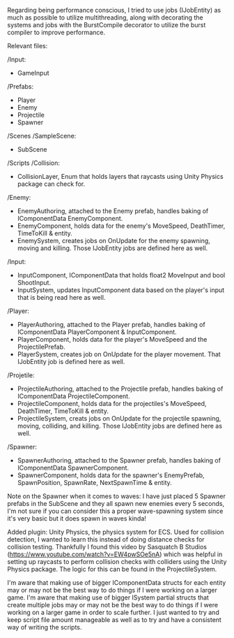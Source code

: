 Regarding being performance conscious, I tried to use jobs (IJobEntity) as much as possible to utilize multithreading, along with decorating the systems and jobs with the BurstCompile decorator to utilize the burst compiler to improve performance.

Relevant files:

/Input:
- GameInput

/Prefabs:
- Player	
- Enemy
- Projectile
- Spawner

/Scenes
/SampleScene:
- SubScene

/Scripts
	/Collision:
 - CollisionLayer, Enum that holds layers that raycasts using Unity Physics package can check for.
  
  /Enemy:
  - EnemyAuthoring, attached to the Enemy prefab, handles baking of IComponentData EnemyComponent.
  - EnemyComponent, holds data for the enemy's MoveSpeed, DeathTimer, TimeToKill & entity.
  - EnemySystem, creates jobs on OnUpdate for the enemy spawning, moving and killing. Those IJobEntity jobs are defined here as well.
  
  /Input:
  - InputComponent, IComponentData that holds float2 MoveInput and bool ShootInput.
  - InputSystem, updates InputComponent data based on the player's input that is being read here as well.
  
  /Player:
  - PlayerAuthoring, attached to the Player prefab, handles baking of IComponentData PlayerComponent & InputComponent.
  - PlayerComponent, holds data for the player's MoveSpeed and the ProjectilePrefab.
  - PlayerSystem, creates job on OnUpdate for the player movement. That IJobEntity job is defined here as well.
  
  /Projetile:
  - ProjectileAuthoring, attached to the Projectile prefab, handles baking of IComponentData ProjectileComponent.
  - ProjectileComponent, holds data for the projectiles's MoveSpeed, DeathTimer, TimeToKill & entity.
  - ProjectileSystem, creats jobs on OnUpdate for the projectile spawning, moving, colliding, and killing. Those IJobEntity jobs are defined here as well.
  
  /Spawner:
  - SpawnerAuthoring, attached to the Spawner prefab, handles baking of IComponentData SpawnerComponent.
  - SpawnerComponent, holds data for the spawner's EnemyPrefab, SpawnPosition, SpawnRate, NextSpawnTime & entity.

Note on the Spawner when it comes to waves: I have just placed 5 Spawner prefabs in the SubScene and they all spawn new enemies every 5 seconds, I'm not sure if you can consider this a proper wave-spawning system since it's very basic but it does spawn in waves kinda!

Added plugin: Unity Physics, the physics system for ECS. Used for collision detection, I wanted to learn this instead of doing distance checks for collision testing. Thankfully I found this video by Sasquatch B Studios (https://www.youtube.com/watch?v=EW4pwSOe5nA) which was helpful in setting up raycasts to perform collision checks with colliders using the Unity Physics package. The logic for this can be found in the ProjectileSystem.

I'm aware that making use of bigger IComponentData structs for each entity may or may not be the best way to do things if I were working on a larger game.
I'm aware that making use of bigger ISystem partial structs that create multiple jobs may or may not be the best way to do things if I were working on a larger game in order to scale further. 
I just wanted to try and keep script file amount manageable as well as to try and have a consistent way of writing the scripts.
